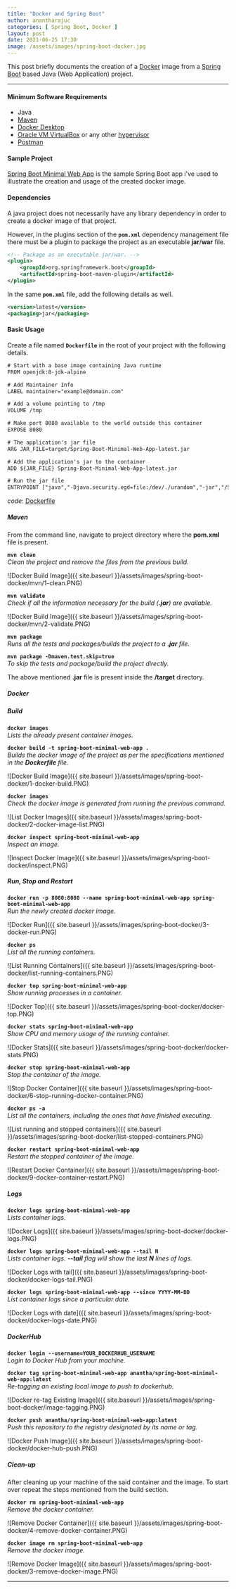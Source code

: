 ```yaml
---
title: "Docker and Spring Boot"
author: anantharajuc
categories: [ Spring Boot, Docker ]
layout: post
date: 2021-06-25 17:30
image: /assets/images/spring-boot-docker.jpg
---
```


This post briefly documents the creation of a [Docker](https://www.docker.com/) image from a [Spring Boot](https://spring.io/projects/spring-boot) based Java (Web Application) project.

---

#### Minimum Software Requirements

- Java
- [Maven](https://maven.apache.org/)
- [Docker Desktop](https://www.docker.com/products/docker-desktop)
- [Oracle VM VirtualBox](https://www.virtualbox.org/) or any other [hypervisor](https://en.wikipedia.org/wiki/Hypervisor)
- [Postman](https://www.postman.com/downloads/)

#### Sample Project

[Spring Boot Minimal Web App](https://github.com/AnanthaRajuC/Spring-Boot-Minimal-Web-App) is the sample Spring Boot app i've used to illustrate the creation and usage of the created docker image.

#### Dependencies

A java project does not necessarily have any library dependency in order to create a docker image of that project.

However, in the plugins section of the **`pom.xml`** dependency management file there must be a plugin to package the project as an executable **jar**/**war** file.

~~~xml
<!-- Package as an executable jar/war. -->
<plugin>
	<groupId>org.springframework.boot</groupId>
	<artifactId>spring-boot-maven-plugin</artifactId>
</plugin>
~~~

In the same **`pom.xml`** file, add the following details as well.

~~~xml
<version>latest</version>
<packaging>jar</packaging>
~~~

#### Basic Usage

Create a file named **`Dockerfile`** in the root of your project with the following details.

~~~txt
# Start with a base image containing Java runtime
FROM openjdk:8-jdk-alpine

# Add Maintainer Info
LABEL maintainer="example@domain.com"

# Add a volume pointing to /tmp
VOLUME /tmp

# Make port 8080 available to the world outside this container
EXPOSE 8080

# The application's jar file
ARG JAR_FILE=target/Spring-Boot-Minimal-Web-App-latest.jar

# Add the application's jar to the container
ADD ${JAR_FILE} Spring-Boot-Minimal-Web-App-latest.jar

# Run the jar file 
ENTRYPOINT ["java","-Djava.security.egd=file:/dev/./urandom","-jar","/Spring-Boot-Minimal-Web-App-latest.jar"]
~~~

*code*: [Dockerfile](https://github.com/AnanthaRajuC/Spring-Boot-Minimal-Web-App/blob/main/Dockerfile)

##### Maven

From the command line, navigate to project directory where the **pom.xml** file is present.

**`mvn clean`**  
*Clean the project and remove the files from the previous build.*

![Docker Build Image]({{ site.baseurl }}/assets/images/spring-boot-docker/mvn/1-clean.PNG)  

**`mvn validate`**  
*Check if all the information necessary for the build (**.jar**) are available.*

![Docker Build Image]({{ site.baseurl }}/assets/images/spring-boot-docker/mvn/2-validate.PNG)  

**`mvn package`**  
*Runs all the tests and packages/builds the project to a **.jar** file.*

**`mvn package -Dmaven.test.skip=true`**  
*To skip the tests and package/build the project directly.*

The above mentioned **.jar** file is present inside the **/target** directory.

##### Docker

##### Build 

**`docker images`**  
*Lists the already present container images.*

**`docker build -t spring-boot-minimal-web-app .`**  
*Builds the docker image of the project as per the specifications mentioned in the **Dockerfile** file.*

![Docker Build Image]({{ site.baseurl }}/assets/images/spring-boot-docker/1-docker-build.PNG)  

**`docker images`**  
*Check the docker image is generated from running the previous command.*

![List Docker Images]({{ site.baseurl }}/assets/images/spring-boot-docker/2-docker-image-list.PNG)  

**`docker inspect spring-boot-minimal-web-app`**  
*Inspect an image.*

![Inspect Docker Image]({{ site.baseurl }}/assets/images/spring-boot-docker/inspect.PNG)  

##### Run, Stop and Restart

**`docker run -p 8080:8080 --name spring-boot-minimal-web-app spring-boot-minimal-web-app`**  
*Run the newly created docker image.*

![Docker Run]({{ site.baseurl }}/assets/images/spring-boot-docker/3-docker-run.PNG)  

**`docker ps`**  
*List all the running containers.*

![List Running Containers]({{ site.baseurl }}/assets/images/spring-boot-docker/list-running-containers.PNG)  

**`docker top spring-boot-minimal-web-app`**  
*Show running processes in a container.*

![Docker Top]({{ site.baseurl }}/assets/images/spring-boot-docker/docker-top.PNG) 

**`docker stats spring-boot-minimal-web-app`**  
*Show CPU and memory usage of the running container.*

![Docker Stats]({{ site.baseurl }}/assets/images/spring-boot-docker/docker-stats.PNG) 

**`docker stop spring-boot-minimal-web-app`**  
*Stop the container of the image.*

![Stop Docker Container]({{ site.baseurl }}/assets/images/spring-boot-docker/6-stop-running-docker-container.PNG)  

**`docker ps -a`**  
*List all the containers, including the ones that have finished executing.*

![List running and stopped containers]({{ site.baseurl }}/assets/images/spring-boot-docker/list-stopped-containers.PNG)  

**`docker restart spring-boot-minimal-web-app`**  
*Restart the stopped container of the image.*

![Restart Docker Container]({{ site.baseurl }}/assets/images/spring-boot-docker/9-docker-container-restart.PNG)  

##### Logs

**`docker logs spring-boot-minimal-web-app`**  
*Lists container logs.*

![Docker Logs]({{ site.baseurl }}/assets/images/spring-boot-docker/docker-logs.PNG)  

**`docker logs spring-boot-minimal-web-app --tail N`**  
*Lists container logs. **--tail** flag will show the last **N** lines of logs.*

![Docker Logs with tail]({{ site.baseurl }}/assets/images/spring-boot-docker/docker-logs-tail.PNG)  

**`docker logs spring-boot-minimal-web-app --since YYYY-MM-DD`**  
*List container logs since a particular date.*

![Docker Logs with date]({{ site.baseurl }}/assets/images/spring-boot-docker/docker-logs-date.PNG) 

##### DockerHub

**`docker login --username=YOUR_DOCKERHUB_USERNAME`**  
*Login to Docker Hub from your machine.*

**`docker tag spring-boot-minimal-web-app anantha/spring-boot-minimal-web-app:latest`**  
*Re-tagging an existing local image to push to dockerhub.*

![Docker re-tag Existing Image]({{ site.baseurl }}/assets/images/spring-boot-docker/image-tagging.PNG)  

**`docker push anantha/spring-boot-minimal-web-app:latest`**  
*Push this repository to the registry designated by its name or tag.*

![Docker Push Image]({{ site.baseurl }}/assets/images/spring-boot-docker/docker-hub-push.PNG)  

##### Clean-up

After cleaning up your machine of the said container and the image. To start over repeat the steps mentioned from the build section.

**`docker rm spring-boot-minimal-web-app`**  
*Remove the docker container.*

![Remove Docker Container]({{ site.baseurl }}/assets/images/spring-boot-docker/4-remove-docker-container.PNG)  

**`docker image rm spring-boot-minimal-web-app`**  
*Remove the docker image.*

![Remove Docker Image]({{ site.baseurl }}/assets/images/spring-boot-docker/3-remove-docker-image.PNG)  

---


